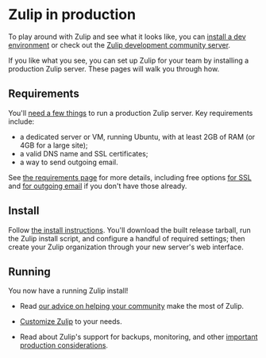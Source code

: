 # Zulip in production

To play around with Zulip and see what it looks like, you can [install
a dev
environment](readme-symlink.html#installing-the-zulip-development-environment)
or check out the [Zulip development community server](chat-zulip-org.html).

If you like what you see, you can set up Zulip for your team by
installing a production Zulip server.  These pages will walk you
through how.

## Requirements

You'll [need a few things](prod-requirements.html) to run a production
Zulip server.  Key requirements include:
* a dedicated server or VM, running Ubuntu, with at least 2GB of RAM
  (or 4GB for a large site);
* a valid DNS name and SSL certificates;
* a way to send outgoing email.

See [the requirements page](prod-requirements.html) for more details,
including free options [for SSL](ssl-certificates.html) and [for
outgoing email](prod-email.html#free-outgoing-smtp) if you don't have
those already.

## Install

Follow [the install instructions](prod-install.html).  You'll download
the built release tarball, run the Zulip install script, and configure
a handful of required settings; then create your Zulip organization
through your new server's web interface.

## Running

You now have a running Zulip install!

* Read [our advice on helping your community](realm-admin-docs) make
  the most of Zulip.

* [Customize Zulip](prod-customize.html) to your needs.

* Read about Zulip's support for backups, monitoring, and
  other [important production considerations](prod-maintain-secure-upgrade.html).

[realm-admin-docs]: https://zulipchat.com/help/getting-your-organization-started-with-zulip
